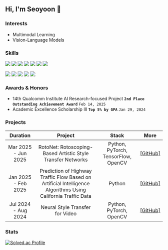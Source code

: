 ## Hi, I'm Seoyoon 👋

### Interests
* Multimodal Learning
* Vision-Language Models

### Skills
<img src="https://img.shields.io/badge/-Python-3776AB?style=flat-square&logo=Python&logoColor=white"/> <img src="https://img.shields.io/badge/Java-007396?style=flat-square&logo=Java&logoColor=white"/> <img src="https://img.shields.io/badge/-Linux-FCC624?style=flat-square&logo=Linux&logoColor=white"/> <img src="https://img.shields.io/badge/-R-276DC3?style=flat-square&logo=R&logoColor=white">
<img src="https://img.shields.io/badge/-HTML-E34F26?style=flat-square&logo=HTML5&logoColor=white"/>  <img src="https://img.shields.io/badge/-CSS-1572B6?style=flat-square&logo=CSS3&logoColor=white"/>  <img src="https://img.shields.io/badge/-JavaScript-F7DF1E?style=flat-square&logo=JavaScript&logoColor=white"/> 

<img src="https://img.shields.io/badge/-PyTorch-EE4C2C?style=flat-square&logo=PyTorch&logoColor=white">  <img src="https://img.shields.io/badge/-TensorFlow-FF6F00?style=flat-square&logo=TensorFlow&logoColor=white">  <img src="https://img.shields.io/badge/-Scikit--learn-F7931E?style=flat-square&logo=Scikit-learn&logoColor=white">  <img src="https://img.shields.io/badge/-Keras-D00000?style=flat-square&logo=Keras&logoColor=white">  <img src="https://img.shields.io/badge/-OpenCV-5C3EE8?style=flat-square&logo=OpenCV&logoColor=white">

### Awards & Honors
- 14th Qualcomm Institute AI Research-focused Project **`2nd Place Outstanding Achievement Award`** `Feb 14, 2025`
- Academic Excellence Scholarship Ⅲ **`Top 5% by GPA`** `Jan 29, 2024`

### Projects

<table>
  <thead align = "center">
    <tr>
      <th>Duration</th>
      <th>Project</th>
      <th>Stack</th>
      <th>More</th>
    </tr>
  </thead>
  <tbody align = "center">
    <!--
    <tr> 
      <td>Jul 2025 - </td>
      <td>
        PRISM: Presentation Real-time Intelligent Supervision and Monitoring
      </td>
      <td>
        Python
      </td>
      <td>
        <a href="https://github.com/choiseoyoon0330/PRISM">[GitHub]</a>
      </td>
    </tr>
    -->
    <tr> 
      <td>Mar 2025 - Jun 2025</td>
      <td>
        RotoNet: Rotoscoping-Based Artistic Style Transfer Networks
      </td>
      <td>
        Python, PyTorch, TensorFlow, OpenCV
      </td>
      <td>
        <a href="https://github.com/choiseoyoon0330/RotoNet">[GitHub]</a>
      </td>
    </tr>
    <tr> 
      <td>Jan 2025 - Feb 2025</td>
      <td>
        Prediction of Highway Traffic Flow Based on Artificial Intelligence Algorithms Using California Traffic Data
      </td>
      <td>
        Python
      </td>
      <td>
        <a href="https://github.com/choiseoyoon0330/Traffic-Flow-Prediction">[GitHub]</a>
      </td>
    </tr>
    <tr> 
      <td>Jul 2024 - Aug 2024</td>
      <td>
        Neural Style Transfer for Video
      </td>
      <td>
        Python, PyTorch, OpenCV
      </td>
      <td>
        <a href="https://github.com/choiseoyoon0330/NST-Video">[GitHub]</a>
      </td>
    </tr>
  </tbody>
</table>

### Stats
[![Solved.ac Profile](http://mazassumnida.wtf/api/v2/generate_badge?boj=kkirook)](https://solved.ac/kkirook/)
